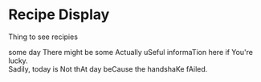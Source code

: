 Recipe Display
======================
Thing to see recipies

some day There might be some Actually uSeful informaTion here if You're lucky.<br/>
Sadily, today is Not thAt day beCause the handshaKe fAiled.
